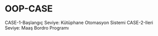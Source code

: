 # OOP-CASE

CASE-1-Başlangıç Seviye: Kütüphane Otomasyon Sistemi
CASE-2-Ileri Seviye: Maaş Bordro Programı
